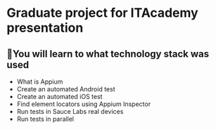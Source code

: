 # Graduate project for ITAcademy presentation 
## 🧠You will learn to what technology stack was used 

* What is Appium
* Create an automated Android test
* Create an automated iOS test
* Find element locators using Appium Inspector
* Run tests in Sauce Labs real devices
* Run tests in parallel
